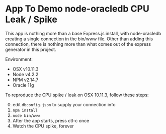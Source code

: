 # App To Demo node-oracledb CPU Leak / Spike

This app is nothing more than a base Express.js install, with node-oracledb
creating a single connection in the bin/www file. Other than adding this
connection, there is nothing more than what comes out of the express generator
in this project.

Environment: 

* OSX v10.11.3
* Node v4.2.2
* NPM v2.14.7
* Oracle 11g

To reproduce the CPU spike / leak on OSX 10.11.3, follow these steps:

0. edit `dbconfig.json` to supply your connection info
0. `npm install`
0. `node bin/www`
0. After the app starts, press ctl-c once
0. Watch the CPU spike, forever
